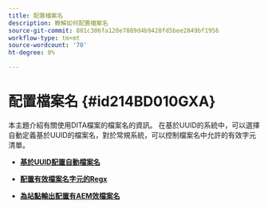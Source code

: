 ```yaml
---
title: 配置檔案名
description: 瞭解如何配置檔案名
source-git-commit: 801c306fa120e7889d4b9428fd5bee2849bf1956
workflow-type: tm+mt
source-wordcount: '70'
ht-degree: 0%

---
```



# 配置檔案名 {#id214BD010GXA}

本主題介紹有關使用DITA檔案的檔案名的資訊。 在基於UUID的系統中，可以選擇自動定義基於UUID的檔案名，對於常規系統，可以控制檔案名中允許的有效字元清單。

- **[基於UUID配置自動檔案名](conf-auto-uuid-filenames.md)**

- **[配置有效檔案名字元的Regx](conf-file-names-valid-regx.md)**

- **[為站點輸出配置有AEM效檔案名](conf-file-names-valid-regx-aem-site-output.md)**


